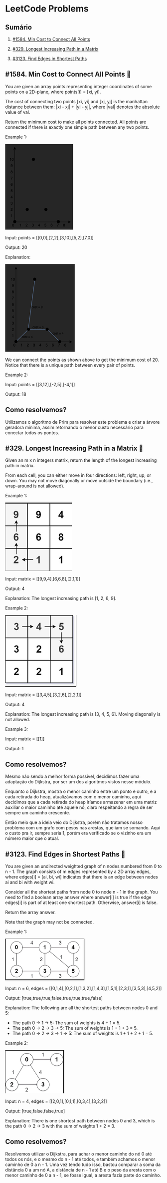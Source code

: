 # LeetCode Problems

## Sumário
1. [#1584. Min Cost to Connect All Points](#1584-min-cost-to-connect-all-points-🔶) 

2. [#329. Longest Increasing Path in a Matrix](#329-longest-increasing-path-in-a-matrix-🔴)

3. [#3123. Find Edges in Shortest Paths](#3123-find-edges-in-shortest-paths-🔴)

## #1584. Min Cost to Connect All Points 🔶

You are given an array points representing integer coordinates of some points on a 2D-plane, where points[i] = [xi, yi].

The cost of connecting two points [xi, yi] and [xj, yj] is the manhattan distance between them: |xi - xj| + |yi - yj|, where |val| denotes the absolute value of val.

Return the minimum cost to make all points connected. All points are connected if there is exactly one simple path between any two points.

Example 1:

![ex3](img/ex3.png)

Input: points = [[0,0],[2,2],[3,10],[5,2],[7,0]]

Output: 20

Explanation:

![ex4](img/ex4.png)

We can connect the points as shown above to get the minimum cost of 20.
Notice that there is a unique path between every pair of points.

Example 2:

Input: points = [[3,12],[-2,5],[-4,1]]

Output: 18

## Como resolvemos?

Utilizamos o algoritmo de Prim para resolver este problema e criar a árvore geradora mínima, assim retornando o menor custo necessário para conectar todos os pontos.

## #329. Longest Increasing Path in a Matrix 🔴

Given an m x n integers matrix, return the length of the longest increasing path in matrix.

From each cell, you can either move in four directions: left, right, up, or down. You may not move diagonally or move outside the boundary (i.e., wrap-around is not allowed).

Example 1:

![ex1](img/ex1.png)

Input: matrix = [[9,9,4],[6,6,8],[2,1,1]]

Output: 4

Explanation: The longest increasing path is [1, 2, 6, 9].

Example 2:

![ex2](img/ex2.png)

Input: matrix = [[3,4,5],[3,2,6],[2,2,1]]

Output: 4

Explanation: The longest increasing path is [3, 4, 5, 6]. Moving diagonally is not allowed.

Example 3:

Input: matrix = [[1]]

Output: 1

## Como resolvemos?
Mesmo não sendo a melhor forma possível, decidimos fazer uma adaptação do Dijkstra, por ser um dos algoritmos vistos nesse módulo.

Enquanto o Dijkstra, mostra o menor caminho entre um ponto e outro, e a cada retirada do heap, atualizávamos com o menor caminho, aqui decidimos que a cada retirada do heap iríamos armazenar em uma matriz auxiliar o maior caminho até aquele nó, claro respeitando a regra de ser sempre um caminho crescente.

Então meio que a ideia veio do Dijkstra, porém não tratamos nosso problema com um grafo com pesos nas arestas, que iam se somando. Aqui o custo pra ir, sempre seria 1, porém era verificado se o vizinho era um número maior que o atual.

## #3123. Find Edges in Shortest Paths 🔴

You are given an undirected weighted graph of n nodes numbered from 0 to n - 1. The graph consists of m edges represented by a 2D array edges, where edges[i] = [ai, bi, wi] indicates that there is an edge between nodes ai and bi with weight wi.

Consider all the shortest paths from node 0 to node n - 1 in the graph. You need to find a boolean array answer where answer[i] is true if the edge edges[i] is part of at least one shortest path. Otherwise, answer[i] is false.

Return the array answer.

Note that the graph may not be connected.

Example 1:

![ex5](img/ex5.png)

Input: n = 6, edges = [[0,1,4],[0,2,1],[1,3,2],[1,4,3],[1,5,1],[2,3,1],[3,5,3],[4,5,2]]

Output: [true,true,true,false,true,true,true,false]

Explanation: The following are all the shortest paths between nodes 0 and 5:

- The path 0 -> 1 -> 5: The sum of weights is 4 + 1 = 5.
- The path 0 -> 2 -> 3 -> 5: The sum of weights is 1 + 1 + 3 = 5.
- The path 0 -> 2 -> 3 -> 1 -> 5: The sum of weights is 1 + 1 + 2 + 1 = 5.

Example 2:

![ex6](img/ex6.png)

Input: n = 4, edges = [[2,0,1],[0,1,1],[0,3,4],[3,2,2]]

Output: [true,false,false,true]

Explanation: There is one shortest path between nodes 0 and 3, which is the path 0 -> 2 -> 3 with the sum of weights 1 + 2 = 3.

## Como resolvemos?

Resolvemos utilizar o Dijkstra, para achar o menor caminho do nó 0 até todos os nós, e o mesmo do n - 1 até todos, e também achamos o menor caminho de 0 a n - 1. Uma vez tendo tudo isso, bastou comparar a soma da distância 0 a um nó A, a distância de n - 1 até B e o peso da aresta com o menor caminho de 0 a n - 1, se fosse igual, a aresta fazia parte do caminho.
